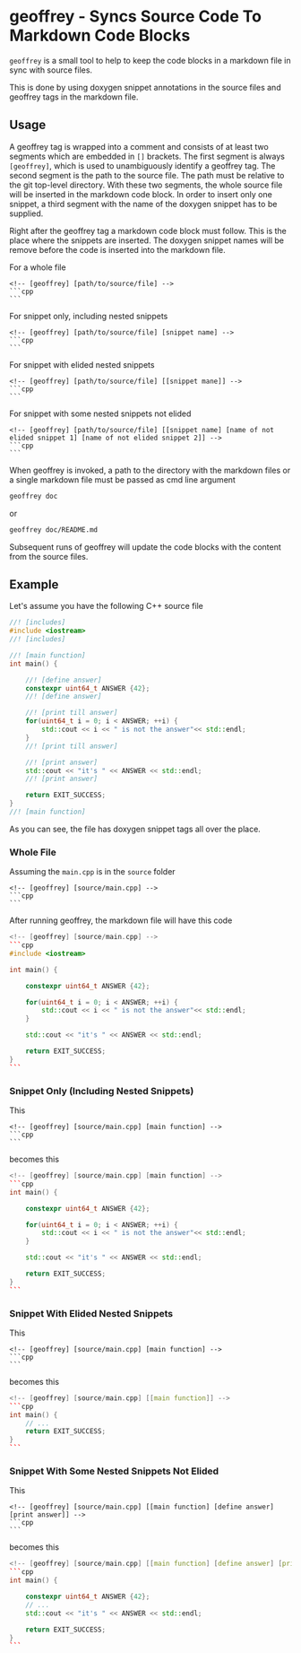 # geoffrey - Syncs Source Code To Markdown Code Blocks

`geoffrey` is a small tool to help to keep the code blocks in a markdown file in sync with source files.

This is done by using doxygen snippet annotations in the source files and geoffrey tags in the markdown file.

## Usage

A geoffrey tag is wrapped into a comment and consists of at least two segments which are embedded in `[]` brackets.
The first segment is always `[geoffrey]`, which is used to unambiguously identify a geoffrey tag.
The second segment is the path to the source file. The path must be relative to the git top-level directory.
With these two segments, the whole source file will be inserted in the markdown code block.
In order to insert only one snippet, a third segment with the name of the doxygen snippet has to be supplied.

Right after the geoffrey tag a markdown code block must follow. This is the place where the snippets are inserted.
The doxygen snippet names will be remove before the code is inserted into the markdown file.

For a whole file
`````
<!-- [geoffrey] [path/to/source/file] -->
```cpp
```
`````

For snippet only, including nested snippets
`````
<!-- [geoffrey] [path/to/source/file] [snippet name] -->
```cpp
```
`````

For snippet with elided nested snippets
`````
<!-- [geoffrey] [path/to/source/file] [[snippet mane]] -->
```cpp
```
`````

For snippet with some nested snippets not elided
`````
<!-- [geoffrey] [path/to/source/file] [[snippet name] [name of not elided snippet 1] [name of not elided snippet 2]] -->
```cpp
```
`````

When geoffrey is invoked, a path to the directory with the markdown files or a single markdown file must be passed as cmd line argument
```sh
geoffrey doc
```
or
```sh
geoffrey doc/README.md
```

Subsequent runs of geoffrey will update the code blocks with the content from the source files.

## Example

Let's assume you have the following C++ source file
```cpp
//! [includes]
#include <iostream>
//! [includes]

//! [main function]
int main() {

    //! [define answer]
    constexpr uint64_t ANSWER {42};
    //! [define answer]

    //! [print till answer]
    for(uint64_t i = 0; i < ANSWER; ++i) {
        std::cout << i << " is not the answer"<< std::endl;
    }
    //! [print till answer]

    //! [print answer]
    std::cout << "it's " << ANSWER << std::endl;
    //! [print answer]

    return EXIT_SUCCESS;
}
//! [main function]
```

As you can see, the file has doxygen snippet tags all over the place.

### Whole File

Assuming the `main.cpp` is in the `source` folder
`````
<!-- [geoffrey] [source/main.cpp] -->
```cpp
```
`````

After running geoffrey, the markdown file will have this code
`````cpp
<!-- [geoffrey] [source/main.cpp] -->
```cpp
#include <iostream>

int main() {

    constexpr uint64_t ANSWER {42};

    for(uint64_t i = 0; i < ANSWER; ++i) {
        std::cout << i << " is not the answer"<< std::endl;
    }

    std::cout << "it's " << ANSWER << std::endl;

    return EXIT_SUCCESS;
}
```
`````


### Snippet Only (Including Nested Snippets)

This
`````
<!-- [geoffrey] [source/main.cpp] [main function] -->
```cpp
```
`````

becomes this
`````cpp
<!-- [geoffrey] [source/main.cpp] [main function] -->
```cpp
int main() {

    constexpr uint64_t ANSWER {42};

    for(uint64_t i = 0; i < ANSWER; ++i) {
        std::cout << i << " is not the answer"<< std::endl;
    }

    std::cout << "it's " << ANSWER << std::endl;

    return EXIT_SUCCESS;
}
```
`````

### Snippet With Elided Nested Snippets

This
`````
<!-- [geoffrey] [source/main.cpp] [main function] -->
```cpp
```
`````

becomes this
`````cpp
<!-- [geoffrey] [source/main.cpp] [[main function]] -->
```cpp
int main() {
    // ...
    return EXIT_SUCCESS;
}
```
`````

### Snippet With Some Nested Snippets Not Elided

This
`````
<!-- [geoffrey] [source/main.cpp] [[main function] [define answer] [print answer]] -->
```cpp
```
`````

becomes this
`````cpp
<!-- [geoffrey] [source/main.cpp] [[main function] [define answer] [print answer]] -->
```cpp
int main() {

    constexpr uint64_t ANSWER {42};
    // ...
    std::cout << "it's " << ANSWER << std::endl;

    return EXIT_SUCCESS;
}
```
`````
